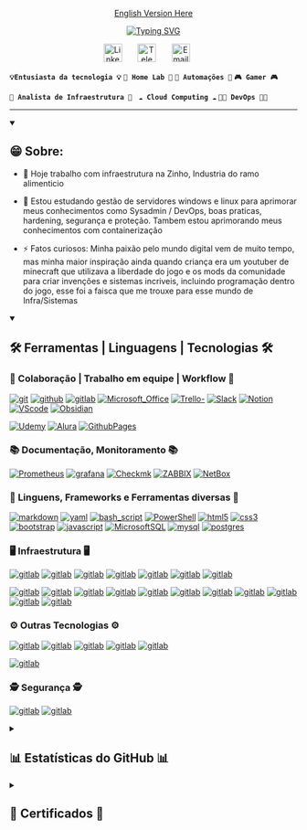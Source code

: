 <!--- Links para versões em outros idiomaaaaaaaaasssss -->
<p align="center">
<a href="./docs/readme_en-US.md">English Version Here</a>
</p>

<!-- Escrita feita utilizando o projeto opensource https://readme-typing-svg.demolab.com/demo/ -->
<!--- Nome e empresa -->

<p align="center">
<a href="https://git.io/typing-svg"><img src="https://readme-typing-svg.demolab.com?font=Roboto&size=45&pause=20000&color=B1B1B1FF&background=AB49FF00&center=true&vCenter=true&width=700&lines=Guilherme+Dal+Picolo+Rodrigues;DP+Solu%C3%A7%C3%B5es+%26+Tecnologias" alt="Typing SVG" />
</a>
</p>

<!--- Midias Sociais-->
<!--- Sites usados para icones Flats:
  https://www.flaticon.com/
  https://fontawesome.com/
  https://cdn.icon-icons.com/
  https://icons8.com.br/icons/set/cdn



--->

<p align="center">
  <!--- <a href="https://instagram.com/guidprodrigues"><img width="32px" alt="Instagram" title="Instagram" src="https://cdn-icons-png.flaticon.com/128/174/174855.png"/></a>
  &#8287;&#8287;&#8287;&#8287;&#8287; --->
  <a href="https://www.linkedin.com/in/guidprodrigues/"><img width="32px" alt="LinkedIn" title="LinkedIn" src="https://cdn-icons-png.flaticon.com/128/145/145807.png"/></a>
  &#8287;&#8287;&#8287;&#8287;&#8287;
  <!--- <a href="https://discord.gg/dalpicolo" alt="Discord" title="Discord"><img width="32px" src="https://cdn-icons-png.flaticon.com/128/5968/5968968.png"/></a>
  &#8287;&#8287;&#8287;&#8287;&#8287; --->
  <a href="https://t.me/guidprodrigues"><img width="32px" alt="Telegram" title="Telegram" src="https://cdn-icons-png.flaticon.com/128/5968/5968804.png"></a>
  &#8287;&#8287;&#8287;&#8287;&#8287;
  <a href="mailto:guidprodrigues@outlook.com"><img width="32px" alt="Email" title="Email" src="https://cdn-icons-png.flaticon.com/128/9068/9068642.png"/></a>
  &#8287;&#8287;&#8287;&#8287;&#8287;
  <!--- <a href="https://www.reddit.com/user/Dal_Piccolo/"><img width="32px" alt="Reddit" title="Reddit" src="https://images.icon-icons.com/2389/PNG/96/reddit_logo_icon_144935.png"></a>
  &#8287;&#8287;&#8287;&#8287;&#8287;
  <a href="  "><img width="32px" alt="Linktree" title="Linktree" src="https://simpleicons.org/icons/linktree.svg"></a> --->
</p>

<!--- Tags de Interesses & Estudos -->

**`💡Entusiasta da tecnologia 💡`** **`🧪 Home Lab 🧪`** **`🤖 Automações 🤖`** **`🎮 Gamer 🎮`** 

**`💼 Analista de Infraestrutura 💼`** **` ☁️ Cloud Computing ☁️`** **` 👨‍💻 DevOps 👨‍💻 `**

---
<details open>
  <summary><h2>😁 Sobre:</h2></summary>

<!--- Descrição breve sobre mim -->
- 🔭 Hoje trabalho com infraestrutura na Zinho, Industria do ramo alimenticio 
- 🌱 Estou estudando gestão de servidores windows e linux para  aprimorar meus conhecimentos como Sysadmin / DevOps, boas praticas, hardening, segurança e proteção.
      Tambem estou aprimorando meus conhecimentos com containerização

- ⚡ Fatos curiosos: Minha paixão pelo mundo digital vem de muito tempo, mas minha maior inspiração ainda quando criança era um youtuber de minecraft que utilizava a liberdade do jogo e os mods da comunidade para criar invenções e sistemas incriveis, incluindo programação dentro do jogo, esse foi a faisca que me trouxe para esse mundo de Infra/Sistemas
</details>

<details open> 
  <summary><h2>🛠️ Ferramentas | Linguagens | Tecnologias 🛠️</h2></summary>
  <!-- Badges feitos utilizando o site https://shields.io/badges e utilizando logos e cores do https://simpleicons.org/?q=telegram -->
  <!-- Alguns exemplos prontos podem ser achados em https://github.com/Ileriayo/markdown-badges -->
  <h3> 📢 Colaboração | Trabalho em equipe | Workflow 📢 </h3>
  <p>
  <a href=""><img alt="git" src="https://img.shields.io/badge/git-%23F05033.svg?&logo=git&logoColor=white"></a>
  <a href=""><img alt="github" src="https://img.shields.io/badge/github-%23121011.svg?&logo=github&logoColor=white"></a>
  <a href=""><img alt="gitlab" src="https://img.shields.io/badge/gitlab-%23181717.svg?&logo=gitlab&logoColor=white"></a>
  <a href=""><img alt="Microsoft_Office" src="https://img.shields.io/badge/Microsoft_Office-D83B01?&logo=microsoft-office&logoColor=white"></a>
  <a href=""><img alt="Trello-" src="https://img.shields.io/badge/Trello-%23026AA7.svg?&logo=Trello&logoColor=white"></a>
  <a href=""><img alt="Slack" src="https://img.shields.io/badge/Slack-4A154B?&logo=slack&logoColor=white"></a>
  <a href=""><img alt="Notion" src="https://img.shields.io/badge/Notion-%23000000.svg?&logo=notion&logoColor=white"></a>
  <a href=""><img alt="VScode" src="https://img.shields.io/badge/Visual%20Studio%20Code-0078d7.svg?&logo=visual-studio-code&logoColor=white"></a>
  <a href=""><img alt="Obsidian" src="https://img.shields.io/badge/Obsidian-%23483699.svg?&logo=obsidian&logoColor=white"></a>

  <a href=""><img alt="Udemy" src="https://img.shields.io/badge/Udemy-A435F0?&logo=Udemy&logoColor=white"></a>
  <a href=""><img alt="Alura" src="https://img.shields.io/badge/Alura%20-%20Alura?logo=alamy&logoColor=%235B69C2&color=%23000000"></a>
  <a href=""><img alt="GithubPages" src="https://img.shields.io/badge/github%20pages-121013?&logo=github&logoColor=white"></a>
  </p>

  <h3> 📚 Documentação, Monitoramento 📚 </h3>
  <p>
  <a href=""><img alt="Prometheus" src="https://img.shields.io/badge/Prometheus-E6522C?&logo=Prometheus&logoColor=white"></a>
  <a href=""><img alt="grafana" src="https://img.shields.io/badge/grafana-%23F46800.svg?&logo=grafana&logoColor=white"></a>
  <a href=""><img alt="Checkmk" src="https://img.shields.io/badge/-Checkmk-15D1A0?&logo=checkmk&logoColor=white"></a>
  <a href=""><img alt="ZABBIX" src="https://img.shields.io/badge/ZABBIX-ZABBIX?color=%23D52B1E"></a>
  <a href=""><img alt="NetBox" src="https://img.shields.io/badge/NetBox-NetBox?color=%23019B8F"></a>
  </p>

  <h3> 📖 Linguens, Frameworks e Ferramentas diversas  📖 </h3>
  <p>
  <a href="https://github.com/search?q=user%3Aguidprodrigues+language%3AMarkdown&type=code"><img alt="markdown" src="https://img.shields.io/badge/markdown-%23000000.svg?&logo=markdown&logoColor=white"></a>
  <a href="https://github.com/search?q=user%3Aguidprodrigues+language%3AYaml&type=code"><img alt="yaml" src="https://img.shields.io/badge/yaml-%23ffffff.svg?&logo=yaml&logoColor=151515"></a>
  <a href=""><img alt="bash_script" src="https://img.shields.io/badge/bash_script-%23121011.svg?&logo=gnu-bash&logoColor=white"></a>
  <a href=""><img alt="PowerShell" src="https://img.shields.io/badge/PowerShell-%235391FE.svg?&logo=powershell&logoColor=white"></a>
  <a href=""><img alt="html5" src="https://img.shields.io/badge/html5-%23E34F26.svg?&logo=html5&logoColor=white"></a>
  <a href=""><img alt="css3" src="https://img.shields.io/badge/css3-%231572B6.svg?&logo=css3&logoColor=white"></a>
  <a href=""><img alt="bootstrap" src="https://img.shields.io/badge/bootstrap-%238511FA.svg?&logo=bootstrap&logoColor=white"></a>
  <!--- <a href="  "><img alt="gitlab" src="https://img.shields.io/badge/sass-CC6699.svg?&logo=sass&logoColor=white"></a>
  <a href="  "><img alt="gitlab" src="https://img.shields.io/badge/tailwindcss-%2338B2AC.svg?&logo=tailwind-css&logoColor=white"></a>
  <a href="  "><img alt="gitlab" src="https://img.shields.io/badge/-Storybook-FF4785?&logo=storybook&logoColor=white"></a>
  <a href="  "><img alt="gitlab" src="https://img.shields.io/badge/figma-%23F24E1E.svg?&logo=figma&logoColor=white"></a> -->  
  <a href=""><img alt="javascript" src="https://img.shields.io/badge/javascript-%23323330.svg?&logo=javascript&logoColor=%23F7DF1E"></a>
  <a href=""><img alt="MicrosoftSQL" src="https://img.shields.io/badge/Microsoft%20SQL%20Server-CC2927?&logo=microsoft%20sql%20server&logoColor=white"></a>
  <a href=""><img alt="mysql" src="https://img.shields.io/badge/mysql-4479A1.svg?&logo=mysql&logoColor=white"></a>
  <a href=""><img alt="postgres" src="https://img.shields.io/badge/postgres-%23316192.svg?&logo=postgresql&logoColor=white"></a>
  <!--- <a href="  "><img alt="gitlab" src="https://img.shields.io/badge/python-3670A0?&logo=python&logoColor=ffdd54"></a>
  <a href="  "><img alt="gitlab" src="https://img.shields.io/badge/PHP-777BB4?&logo=php&logoColor=ffdd54"></a> --->
  </p>

  <h3> 🖥️ Infraestrutura 🖥️ </h3>
  <p>
  <a href=""><img alt="gitlab" src="https://img.shields.io/badge/proxmox-proxmox?&logo=proxmox&logoColor=%23E57000&labelColor=%232b2a33&color=%232b2a33"></a>
  <a href=""><img alt="gitlab" src="https://img.shields.io/badge/Windows-0078D6?&logo=windows&logoColor=white"></a>
  <a href=""><img alt="gitlab" src="https://img.shields.io/badge/Ubuntu-E95420?&logo=ubuntu&logoColor=white"></a>
  <a href=""><img alt="gitlab" src="https://img.shields.io/badge/-Rocky%20Linux-%2310B981?&logo=rockylinux&logoColor=white"></a>
  <a href=""><img alt="gitlab" src="https://img.shields.io/badge/-almalinux-000000?&logo=almalinux&logoColor=white"></a>
  <a href=""><img alt="gitlab" src="https://img.shields.io/badge/Debian-D70A53?e&logo=debian&logoColor=white"></a>
  <a href=""><img alt="gitlab" src="https://img.shields.io/badge/Alpine_Linux-%230D597F.svg?&logo=alpine-linux&logoColor=white"></a>

  <a href=""><img alt="gitlab" src="https://img.shields.io/badge/nginx-%23009639.svg?logo=nginx&logoColor=white"></a>
  <a href=""><img alt="gitlab" src="https://img.shields.io/badge/-Nginx%20NPM-F15833?&logo=nginxproxymanager&logoColor=white"></a>
  <a href=""><img alt="gitlab" src="https://img.shields.io/badge/-Traefik%20Proxy-24A1C1?&logo=traefikproxy&logoColor=white"></a>
  <a href=""><img alt="gitlab" src="https://img.shields.io/badge/-apache%20guacamole-578B34?&logo=apacheguacamole&logoColor=white"></a>
  <a href=""><img alt="gitlab" src="https://img.shields.io/badge/pihole-%2396060C.svg?&logo=pi-hole&logoColor=white"></a>
  <a href=""><img alt="gitlab" src="https://img.shields.io/badge/wireguard-%2388171A.svg?&logo=wireguard&logoColor=white"></a>
  <a href=""><img alt="gitlab" src="https://img.shields.io/badge/kubernetes-%23326ce5.svg?&logo=kubernetes&logoColor=white"></a>
  <a href=""><img alt="gitlab" src="https://img.shields.io/badge/docker-%230db7ed.svg?&logo=docker&logoColor=white"></a>
  <a href=""><img alt="gitlab" src="https://img.shields.io/badge/ansible-%231A1918.svg?&logo=ansible&logoColor=white"></a>
  <a href=""><img alt="gitlab" src="https://img.shields.io/badge/terraform-%235835CC.svg?&logo=terraform&logoColor=white"></a>
  <a href=""><img alt="gitlab" src="https://img.shields.io/badge/rancher-%230075A8.svg?&logo=rancher&logoColor=white"></a>
  </p>

  <h3> ⚙️ Outras Tecnologias ⚙️</h3>
  <p>
  <a href=""><img alt="gitlab" src="https://img.shields.io/badge/-GLPI-005CED?&logo=GLPI&logoColor=white"></a>
  <a href=""><img alt="gitlab" src="https://img.shields.io/badge/home%20assistant-%2341BDF5.svg?&logo=home-assistant&logoColor=white"></a>
  <a href=""><img alt="gitlab" src="https://img.shields.io/badge/wiki.js-%231976D2.svg?&logo=wikidotjs&logoColor=white)"></a>
  <a href=""><img alt="gitlab" src="https://img.shields.io/badge/Next%20Cloud-0B94DE?&logo=nextcloud&logoColor=white"></a>
  <a href=""><img alt="gitlab" src="https://img.shields.io/badge/zigbee-%23EB0443.svg?&logo=zigbee&logoColor=white"></a>

  <a href=""><img alt="gitlab" src="https://img.shields.io/badge/ubiquiti-%230559C9.svg?&logo=ubiquiti&logoColor=white"></a>
  </p>

  <h3> 🕵️ Segurança 🕵️ </h3>
  <p>
  <a href=""><img alt="gitlab" src="https://img.shields.io/badge/-Fortgate%20Firewall%20Borda-EE3124?&logo=fortinet&logoColor=white"></a>
  <a href=""><img alt="gitlab" src="https://img.shields.io/badge/-Kaspersky%20Endpoint-006D5C?&logo=kaspersky&logoColor=white"></a>
  </p>
</details>

<details> 
  <summary><h2>📊 Estatísticas do GitHub 📊</h2></summary>
    <h3>🔥 Contribuição em sequencia</h3>
  <!-- Feito usando o repo opensource - https://github.com/DenverCoder1/github-readme-streak-stats -->
  <p>
    <a href="https://github.com/guidprodrigues/github-readme-streak-stats">
      <!-- Use https://streak-stats.demolab.com ou crie sua propria instancia - veja https://git.io/streak-stats para mais informações -->
      <img title="🔥 Get streak stats for your profile at git.io/streak-stats" alt="DenverCoder1's streak" src="https://github-readme-streak-stats-eight.vercel.app/?user=guidprodrigues&theme=monokai-metallian&hide_border=true&short_numbers=true"/>
    </a>
  </p>
    <h3>💻 Status do Perfil do Github</h3>
  <!-- Veja o repositorio https://github.com/anuraghazra/github-readme-stats para referencia -->
  <a href="https://github.com/guidprodrigues/github-readme-stats"><img alt="DenverCoder1's Github Stats" src="https://denvercoder1-github-readme-stats.vercel.app/api/?username=guidprodrigues&show_icons=true&include_all_commits=true&count_private=true&theme=react&hide_border=true&bg_color=1F222E&title_color=F85D7F&icon_color=F8D866" height="192px"/></a>
  <a href="https://github.com/guidprodrigues/github-readme-stats"><img alt="DenverCoder1's Top Languages" src="https://denvercoder1-github-readme-stats.vercel.app/api/top-langs/?username=guidprodrigues&langs_count=8&layout=compact&theme=react&hide_border=true&bg_color=1F222E&title_color=F85D7F&icon_color=F8D866&hide=Jupyter%20Notebook,Roff" height="192px"/></a>
  <br/>
  <!-- Veja o repositorio https://github.com/ashutosh00710/github-readme-activity-graph para mais informações -->
  <a href="https://github.com/guidprodrigues/github-readme-activity-graph"><img alt="DenverCoder1's Activity Graph" src="https://github-readme-activity-graph.vercel.app/graph/?username=guidprodrigues&bg_color=1F222E&color=F8D866&line=F85D7F&point=FFFFFF&hide_border=true" /></a>
  <br/>
  <b>Nota:</b> As linguagens e Status são apenas referencial, não refletem a experiencia real e nivel de expertise
  <!--- Incorporar uma seção com as atividades recentes usando o repositorio abaixo como inspiração --->
  <!-- Veja o repositorio https://github.com/jamesgeorge007/github-activity-readme para mais informações -->
</details>

<details> 
  <summary><h2>📜 Certificados 📜</h2></summary>
  <!--- Certificados e Diplomas -->
  <a href="Link" title="Titulo"><img src="./certificados/microsoft-certifified-badge.jpg" alt="Certificado" width="10%" height="" /></a>
</details>

<!--- Adicionar PINs com os projetos que contribui, e meus TOP`projetos Opensource --->
<!--- Inspirações no Repositorio do https://github.com/DenverCoder1/DenverCoder1/blob/main/README.md --->
